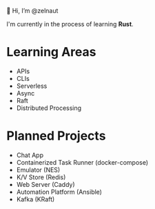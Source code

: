 👋 Hi, I’m @zelnaut

I'm currently in the process of learning <b>Rust</b>.

# Learning Areas
* APIs
* CLIs
* Serverless
* Async
* Raft
* Distributed Processing

# Planned Projects
* Chat App
* Containerized Task Runner (docker-compose)
* Emulator (NES)
* K/V Store (Redis)
* Web Server (Caddy)
* Automation Platform (Ansible)
* Kafka (KRaft)
